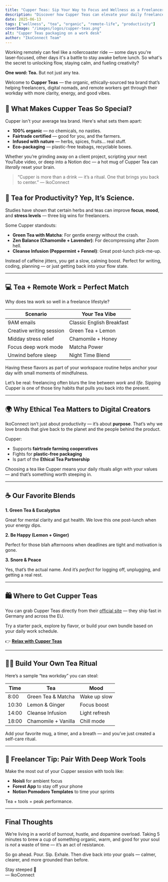```yaml
---
title: "Cupper Teas: Sip Your Way to Focus and Wellness as a Freelancer"
description: "Discover how Cupper Teas can elevate your daily freelance routine with organic, fairtrade blends crafted for mindfulness, energy, and remote-life balance."
date: 2025-06-13
tags: ["wellness", "tea", "organic", "remote-life", "productivity"]
coverImage: "/images/logos/cupper-teas.png"
alt: "Cupper Teas packaging on a work desk"
author: "IkoConnect Team"
---
```


Working remotely can feel like a rollercoaster ride — some days you're laser-focused, other days it's a battle to stay awake before lunch. So what's the secret to unlocking flow, staying calm, and fueling creativity?

**One word: Tea.** But not just any tea.

Welcome to **Cupper Teas** — the organic, ethically-sourced tea brand that’s helping freelancers, digital nomads, and remote workers get through their workday with more clarity, energy, and good vibes.

## 🍃 What Makes Cupper Teas So Special?

Cupper isn't your average tea brand. Here's what sets them apart:

- **100% organic** — no chemicals, no nasties.
- **Fairtrade certified** — good for you, and the farmers.
- **Infused with nature** — herbs, spices, fruits… real stuff.
- **Eco-packaging** — plastic-free teabags, recyclable boxes.

Whether you’re grinding away on a client project, scripting your next YouTube video, or deep into a Notion doc — a hot mug of Cupper Tea can *literally* reset your brain.

> “Cupper is more than a drink — it’s a ritual. One that brings you back to center.” — IkoConnect

## 🧠 Tea for Productivity? Yep, It’s Science.

Studies have shown that certain herbs and teas can improve **focus**, **mood**, and **stress levels** — three big wins for freelancers.

Some Cupper standouts:

- **Green Tea with Matcha**: For gentle energy without the crash.
- **Zen Balance (Chamomile + Lavender)**: For decompressing after Zoom hell.
- **Cleanse Infusion (Peppermint + Fennel)**: Great post-lunch pick-me-up.

Instead of caffeine jitters, you get a slow, calming boost. Perfect for writing, coding, planning — or just getting back into your flow state.

---

## 💻 Tea + Remote Work = Perfect Match

Why does tea work so well in a freelance lifestyle?

| Scenario | Your Tea Vibe |
|----------|----------------|
| 9AM emails | Classic English Breakfast |
| Creative writing session | Green Tea + Lemon |
| Midday stress relief | Chamomile + Honey |
| Focus deep work mode | Matcha Power |
| Unwind before sleep | Night Time Blend |

Having these flavors as part of your workspace routine helps anchor your day with small moments of mindfulness.

Let’s be real: freelancing often blurs the line between *work* and *life*. Sipping Cupper is one of those tiny habits that pulls you back into the present.

---

## 🌍 Why Ethical Tea Matters to Digital Creators

IkoConnect isn’t just about productivity — it’s about **purpose**. That’s why we love brands that give back to the planet and the people behind the product.

Cupper:

- Supports **fairtrade farming cooperatives**
- Fights for **plastic-free packaging**
- Is part of the **Ethical Tea Partnership**

Choosing a tea like Cupper means your daily rituals align with your values — and that’s something worth steeping in.

---

## ☕ Our Favorite Blends

**1. Green Tea & Eucalyptus**

Great for mental clarity and gut health. We love this one post-lunch when your energy dips.

**2. Be Happy (Lemon + Ginger)**

Perfect for those blah afternoons when deadlines are tight and motivation is gone.

**3. Snore & Peace**

Yes, that’s the actual name. And it’s *perfect* for logging off, unplugging, and getting a real rest.

---

## 🛍️ Where to Get Cupper Teas

You can grab Cupper Teas directly from their [official site](https://www.cupper-teas.de/?ref=ikoconnect123) — they ship fast in Germany and across the EU.

Try a starter pack, explore by flavor, or build your own bundle based on your daily work schedule.

👉 **[Relax with Cupper Teas](https://www.cupper-teas.de/?ref=ikoconnect123)**

---

## 🧘‍♀️ Build Your Own Tea Ritual

Here’s a sample “tea workday” you can steal:

| Time | Tea | Mood |
|------|-----|------|
| 8:00 | Green Tea & Matcha | Wake up slow |
| 10:30 | Lemon & Ginger | Focus boost |
| 14:00 | Cleanse Infusion | Light refresh |
| 18:00 | Chamomile + Vanilla | Chill mode |

Add your favorite mug, a timer, and a breath — and you’ve just created a self-care ritual.

---

## 🔁 Freelancer Tip: Pair With Deep Work Tools

Make the most out of your Cupper session with tools like:

- **Noisli** for ambient focus
- **Forest App** to stay off your phone
- **Notion Pomodoro Templates** to time your sprints

Tea + tools = peak performance.

---

## Final Thoughts

We’re living in a world of burnout, hustle, and dopamine overload. Taking 5 minutes to brew a cup of something organic, warm, and good for your soul is *not* a waste of time — it’s an act of resistance.

So go ahead. Pour. Sip. Exhale. Then dive back into your goals — calmer, clearer, and more grounded than before.

Stay steeped 🍵  
— IkoConnect

